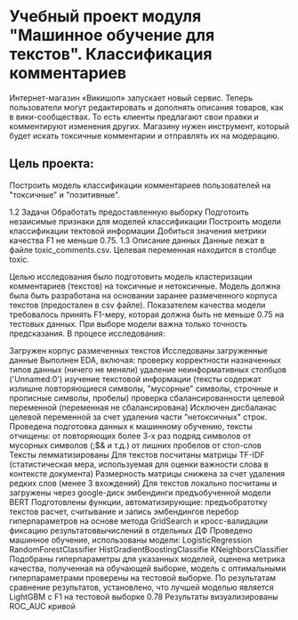 # Учебный проект модуля "Машинное обучение для текстов". Классификация комментариев
Интернет-магазин «Викишоп» запускает новый сервис. Теперь пользователи могут редактировать и дополнять описания товаров, как в вики-сообществах. То есть клиенты предлагают свои правки и комментируют изменения других. Магазину нужен инструмент, который будет искать токсичные комментарии и отправлять их на модерацию. 

## Цель проекта:
Построить модель классификации комментариев пользователей на "токсичные" и "позитивные".

1.2  Задачи
Обработать предоставленную выборку
Подготоить незаисимые признаки для моделей классификации
Построить модели классификации тектовой информации
Добиться значения метрики качества F1 не меньше 0.75.
1.3  Описание данных
Данные лежат в файле toxic_comments.csv.
Целевая переменная находится в столбце toxic.

Целью исследования было подготовить модель кластеризации комментариев (текстов) на токсичные и нетоксичные. Модель должна была быть разработана на основании заранее размеченного корпуса текстов (предостален в csv файле). Показателем качества модели требовалось принять F1-меру, которая должна быть не меньше 0.75 на тестовых данных. При выборе модели важна только точность предсказания. В процесе исследования:

Загружен корпус размеченных текстов
Исследованы загруженные данные
Выполнен EDA, включая:
проверку корректности назначенных типов данных (ничего не меняли)
удаление неинформативных столбцов ('Unnamed:0')
изучение текстовой информации (тексты содержат излишне повторяющиеся символы, "мусорные" символы, строчные и прописные символы, пробелы)
проверка сбалансированности целевой переменной (переменная не сбалансирована)
Исключен дисбаланас целевой переменной за счет удаления части "нетоксичных" строк.
Проведена подготовка данных к машинному обучению, тексты отчищены:
от повторяющих более 3-х раз подряд символов
от мусорных символов (;$& и т.д.)
от лишних пробелов
от стоп-слов
Тексты лемматизированы
Для текстов посчитаны матрицы TF-IDF (статистическая мера, используемая для оценки важности слова в контексте документа)
Размерность матрицы снижена за счет удаления редких слов (менее 3 вхождений)
Для текстов локально посчитаны и загружены через google-диск эмбендинги предъобученной модели BERT
Подготовлены функции, автоматизирующие:
предъобратотку текстов
расчет, считывание и запись эмбендингов
перебор гиперпараметров на основе метода GridSearch и кросс-валидации
фиксацию результатоввычислений в отдельных ДФ
Проведено машинное обучение, использованы модели:
LogisticRegression
RandomForestClassifier
HistGradientBoostingClassifie
KNeighborsClassifier
Подобраны гиперпараметры для указанных моделей, оценена метрика качества, полученная на обучающей выборке, модель с оптимальными гиперпараметрами проверены на тестовой выборке.
По результатам сравнение результатов, установлено, что лучшей моделью является LightGBM c F1 на тестовой выборке 0.78
Результаты визуализированы ROC_AUC кривой
